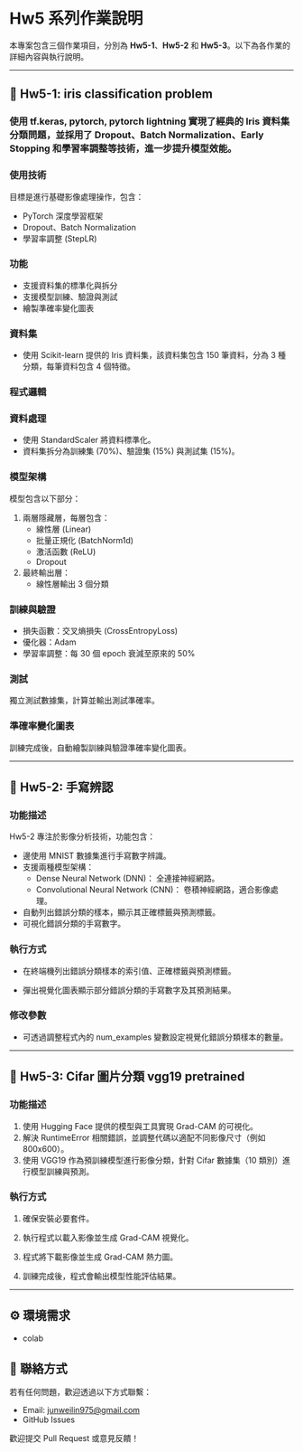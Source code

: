 # Hw5 系列作業說明

本專案包含三個作業項目，分別為 **Hw5-1**、**Hw5-2** 和 **Hw5-3**。以下為各作業的詳細內容與執行說明。

---

## 📂 Hw5-1: iris classification problem
### 使用 tf.keras, pytorch, pytorch lightning 實現了經典的 Iris 資料集分類問題，並採用了 Dropout、Batch Normalization、Early Stopping 和學習率調整等技術，進一步提升模型效能。


### 使用技術
目標是進行基礎影像處理操作，包含：
- PyTorch 深度學習框架
- Dropout、Batch Normalization
- 學習率調整 (StepLR)

### 功能
- 支援資料集的標準化與拆分
- 支援模型訓練、驗證與測試
- 繪製準確率變化圖表

### 資料集
- 使用 Scikit-learn 提供的 Iris 資料集，該資料集包含 150 筆資料，分為 3 種分類，每筆資料包含 4 個特徵。

### 程式邏輯
### 資料處理
- 使用 StandardScaler 將資料標準化。
- 資料集拆分為訓練集 (70%)、驗證集 (15%) 與測試集 (15%)。
### 模型架構
模型包含以下部分：
1.  兩層隱藏層，每層包含：
    - 線性層 (Linear)
    - 批量正規化 (BatchNorm1d)
    - 激活函數 (ReLU)
    - Dropout
2.  最終輸出層：
    - 線性層輸出 3 個分類
### 訓練與驗證
  - 損失函數：交叉熵損失 (CrossEntropyLoss)
  - 優化器：Adam
  - 學習率調整：每 30 個 epoch 衰減至原來的 50%
### 測試
獨立測試數據集，計算並輸出測試準確率。

### 準確率變化圖表
訓練完成後，自動繪製訓練與驗證準確率變化圖表。

---

## 📂 Hw5-2: 手寫辨認
### 功能描述
Hw5-2 專注於影像分析技術，功能包含：
- 邊使用 MNIST 數據集進行手寫數字辨識。
- 支援兩種模型架構：
  - Dense Neural Network (DNN)： 全連接神經網路。
  - Convolutional Neural Network (CNN)： 卷積神經網路，適合影像處理。
- 自動列出錯誤分類的樣本，顯示其正確標籤與預測標籤。
- 可視化錯誤分類的手寫數字。

### 執行方式

- 在終端機列出錯誤分類樣本的索引值、正確標籤與預測標籤。

- 彈出視覺化圖表顯示部分錯誤分類的手寫數字及其預測結果。

### 修改參數

- 可透過調整程式內的 num_examples 變數設定視覺化錯誤分類樣本的數量。

---

## 📂 Hw5-3: Cifar 圖片分類 vgg19  pretrained

### 功能描述
1. 使用 Hugging Face 提供的模型與工具實現 Grad-CAM 的可視化。
2. 解決 RuntimeError 相關錯誤，並調整代碼以適配不同影像尺寸（例如 800x600）。
3. 使用 VGG19 作為預訓練模型進行影像分類，針對 Cifar 數據集（10 類別）進行模型訓練與預測。

### 執行方式
1. 確保安裝必要套件。

2. 執行程式以載入影像並生成 Grad-CAM 視覺化。
  
3. 程式將下載影像並生成 Grad-CAM 熱力圖。

4. 訓練完成後，程式會輸出模型性能評估結果。

---

## ⚙️ 環境需求
- colab


## 📮 聯絡方式
若有任何問題，歡迎透過以下方式聯繫：
- Email: junweilin975@gmail.com
- GitHub Issues

歡迎提交 Pull Request 或意見反饋！
